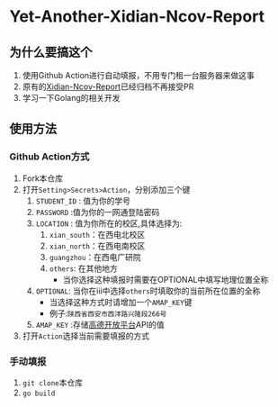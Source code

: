 # Yet-Another-Xidian-Ncov-Report
## 为什么要搞这个
1. 使用Github Action进行自动填报，不用专门租一台服务器来做这事
2. 原有的[Xidian-Ncov-Report](https://github.com/Apache553/xidian-ncov-report)已经归档不再接受PR
3. 学习一下Golang的相关开发

## 使用方法
### Github Action方式
1. Fork本仓库
2. 打开`Setting>Secrets>Action`，分别添加三个键
   1. `STUDENT_ID` : 值为你的学号
   2. `PASSWORD` :值为你的一网通登陆密码
   3. `LOCATION` : 值为你所在的校区,具体选择为:
      1. `xian_south`：在西电北校区
      2. `xian_north`：在西电南校区
      3. `guangzhou`：在西电广研院
      4. `others`: 在其他地方
         - 当你选择这种填报时需要在OPTIONAL中填写地理位置全称
   4. `OPTIONAL`: 当你在iii中选择`others`时填取你的当前所在位置的全称
      - 当选择这种方式时请增加一个`AMAP_KEY`键
      - 例子:`陕西省西安市西沣路兴隆段266号`
   5. `AMAP_KEY` :存储[高德开放平台](https://lbs.amap.com/)API的值
3. 打开`Action`选择当前需要填报的方式

### 手动填报
1. `git clone`本仓库
2. `go build`